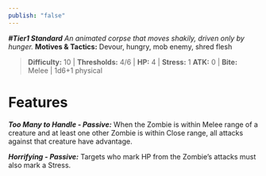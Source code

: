 ```yaml
---
publish: "false"
---
```

***#Tier1 Standard***
*An animated corpse that moves shakily, driven only by hunger.*
**Motives & Tactics:** Devour, hungry, mob enemy, shred flesh

> **Difficulty:** 10 | **Thresholds:** 4/6 | **HP:** 4 | **Stress:** 1
> **ATK:** 0 | **Bite:** Melee | 1d6+1 physical

# Features

***Too Many to Handle - Passive:*** When the Zombie is within Melee range of a creature and at least one other Zombie is within Close range, all attacks against that creature have advantage.

***Horrifying - Passive:*** Targets who mark HP from the Zombie’s attacks must also mark a Stress.
